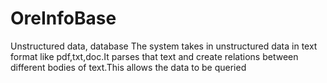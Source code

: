# OreInfoBase
Unstructured data, database
The system takes in unstructured data in text format like pdf,txt,doc.It parses that text and create relations between different bodies of text.This allows the data to be queried 

